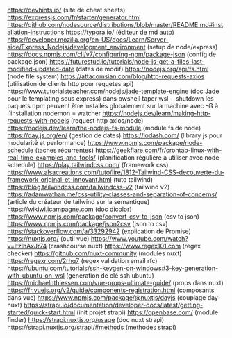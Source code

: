 https://devhints.io/ (site de cheat sheets)
https://expressjs.com/fr/starter/generator.html
https://github.com/nodesource/distributions/blob/master/README.md#installation-instructions
https://typora.io/ (éditeur de md auto)
https://developer.mozilla.org/en-US/docs/Learn/Server-side/Express_Nodejs/development_environment (setup de node/express)
https://docs.npmjs.com/cli/v7/configuring-npm/package-json (config de package.json)
https://futurestud.io/tutorials/node-js-get-a-files-last-modified-updated-date (dates de modif)
https://nodejs.org/api/fs.html (node file system)
https://attacomsian.com/blog/http-requests-axios (utilisation de clients http pour requetes api)
https://www.tutorialsteacher.com/nodejs/jade-template-engine (doc Jade pour le templating sous express)
dans pwshell taper wsl --shutdown
les paquets npm peuvent être installés globalement sur la machine avec -G à l'installation
nodemon = watcher
https://nodejs.dev/learn/making-http-requests-with-nodejs (request http axios/node)
https://nodejs.dev/learn/the-nodejs-fs-module (module fs de node)
https://day.js.org/en/ (gestion de dates)
https://lodash.com/ (library js pour modularité et performance)
https://www.npmjs.com/package/node-schedule (taches récurrentes)
https://geekflare.com/fr/crontab-linux-with-real-time-examples-and-tools/ (planification régulière à utiliser avec node schedule)
https://play.tailwindcss.com/ (framework css)
https://www.alsacreations.com/tuto/lire/1812-Tailwind-CSS-decouverte-du-framework-original-et-innovant.html (tuto tailwind)
https://blog.tailwindcss.com/tailwindcss-v2 (tailwind v2)
https://adamwathan.me/css-utility-classes-and-separation-of-concerns/ (article du créateur de tailwind sur la sémantique)
https://wikiwi.icampagne.com (doc dicolor)
https://www.npmjs.com/package/convert-csv-to-json (csv to json)
https://www.npmjs.com/package/json2csv (json to csv)
https://stackoverflow.com/a/33292942 (explication de Promise)
https://nuxtjs.org/ (outil vue)
https://www.youtube.com/watch?v=ltzlhAxJr74 (crashcourse nuxt)
https://www.regex101.com (regex checker)
https://github.com/nuxt-community (modules nuxt)
https://regexr.com/2rhq7 (regex validation email rfc)
https://ubuntu.com/tutorials/ssh-keygen-on-windows#3-key-generation-with-ubuntu-on-wsl (generation de clé ssh ubuntu)
https://michaelnthiessen.com/vue-props-ultimate-guide/ (props dans nuxt)
https://fr.vuejs.org/v2/guide/components-registration.html (composants dans vue)
https://www.npmjs.com/package/@nuxtjs/dayjs (couplage day-nuxt)
https://strapi.io/documentation/developer-docs/latest/getting-started/quick-start.html (init projet strapi)
https://openbase.com/ (module finder)
https://strapi.nuxtjs.org/usage (doc nuxt strapi)
https://strapi.nuxtjs.org/strapi/#methods (methodes strapi)